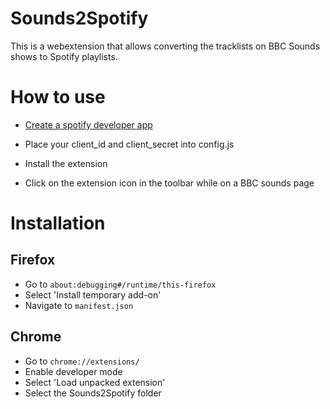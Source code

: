 # Sounds2Spotify
This is a webextension that allows converting the tracklists on BBC Sounds shows to Spotify playlists.


# How to use
- [Create a spotify developer app](https://developer.spotify.com/dashboard/)

- Place your client_id and client_secret into config.js

- Install the extension

- Click on the extension icon in the toolbar while on a BBC sounds page

# Installation

## Firefox
- Go to `about:debugging#/runtime/this-firefox` 
- Select 'Install temporary add-on'
- Navigate to `manifest.json`

## Chrome
- Go to `chrome://extensions/`
- Enable developer mode
- Select 'Load unpacked extension'
- Select the Sounds2Spotify folder